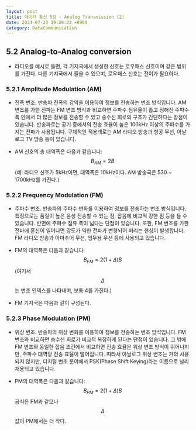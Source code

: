 ```yaml
---
layout: post
title: 데이터 통신 5장 - Analog Transmission (2)
date: 2024-07-23 19:20:23 +0900
category: DataCommunication
---
```

## 5.2 Analog-to-Analog conversion

- 라디오를 예시로 들면, 각 기지국에서 생성한 신호는 로우패스 신호이며 같은 범위를 가진다. 다른 기지국에서 들을 수 있으며, 로우패스 신호는 전이가 필요하다.

### 5.2.1 Amplitude Modulation (AM)

- 진폭 변조. 반송파 진폭의 강약을 이용하여 정보를 전송하는 변조 방식입니다. AM 변조를 가한 전파는 FM 변조 방식과 비교하면 주파수 점유율이 좁고 정해진 주파수 폭 안에서 더 많은 정보를 전송할 수 있고 송수신 회로의 구조가 간단하다는 장점이 있습니다. 반송파로는 공기 중에서의 전송 효율이 높은 100kHz 이상의 주파수를 가지는 전파가 사용됩니다. 구체적인 적용례로는 AM 라디오 방송과 항공 무선, 아날로그 TV 방송 등이 있습니다.

- AM 신호의 총 대역폭은 다음과 같습니다:
  $$
  B_{AM} = 2B
  $$
  (예: 라디오 신호가 5kHz이면, 대역폭은 10kHz이다. AM 방송국은 530 ~ 1700kHz를 가진다.)

### 5.2.2 Frequency Modulation (FM)

- 주파수 변조. 반송파의 주파수 변화를 이용하여 정보를 전송하는 변조 방식입니다. 특징으로는 품질이 높은 음성 전송할 수 있는 점, 잡음에 비교적 강한 점 등을 들 수 있습니다. 반면에 주파수 점유 폭이 넓다는 단점이 있습니다. 또한, FM 변조를 가한 전파에 혼신이 일어나면 강도가 약한 전파가 변형되어 버리는 현상이 발생합니다. FM 라디오 방송과 아마추어 무선, 업무용 무선 등에 사용되고 있습니다.

- FM의 대역폭은 다음과 같습니다:
  $$
  B_{FM} = 2(1 + \Delta) B
  $$
  (여기서 $$ \Delta $$는 변조 인덱스를 나타내며, 보통 4를 가진다.)

- FM 기지국은 다음과 같이 구성된다.

### 5.2.3 Phase Modulation (PM)

- 위상 변조. 반송파의 위상 변화를 이용하여 정보를 전송하는 변조 방식입니다. FM 변조와 비교하면 송수신 회로가 비교적 복잡하게 된다는 단점이 있습니다. 그 밖에 FM 변조와 동일한 잡음 조건에서 비교하면 전송 효율은 위상 변조 방식이 뛰어나지만, 주파수 대역당 전송 효율이 떨어집니다. 따라서 아날로그 위상 변조는 거의 사용되지 않지만, 디지털 변조 분야에서 PSK(Phase Shift Keying)라는 이름으로 널리 채용되고 있습니다.

- PM의 대역폭은 다음과 같습니다:
  $$
  B_{PM} = 2(1 + \Delta) B
  $$
  공식은 FM과 같으나 $$ \Delta $$ 값이 PM에서는 더 작다.